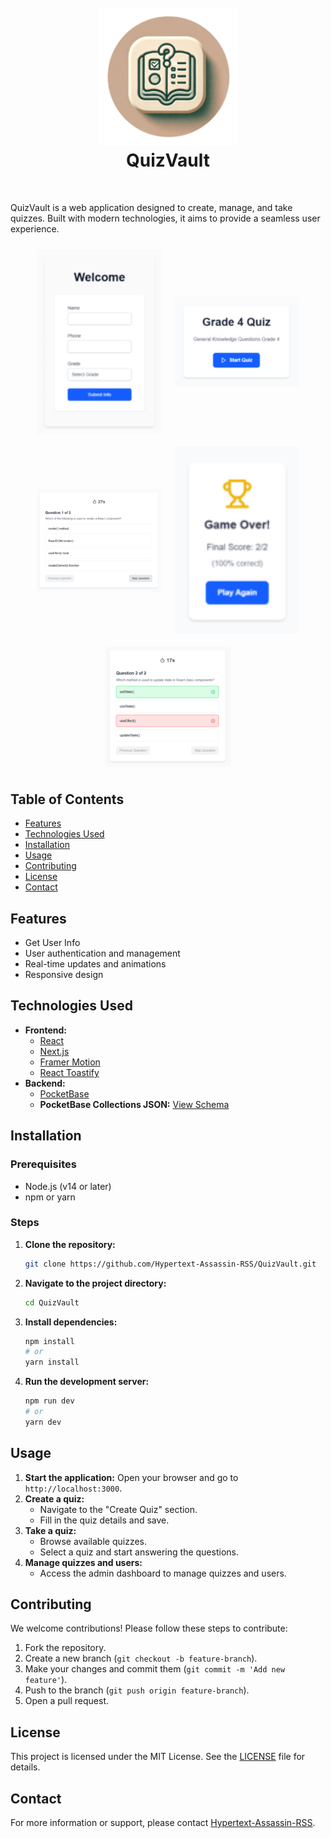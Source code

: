 
<h1 align="center">
  <br>
  <img src="assets/quizvault.png" width="220">
  <br>
  <b>QuizVault</b>
  <br>
</h1>
<br>

QuizVault is a web application designed to create, manage, and take quizzes. Built with modern technologies, it aims to provide a seamless user experience.

<div style="display: flex; flex-wrap: wrap; justify-content: center; align-items: center;">
  <img src="assets/Screenshot 2025-03-18 104533.png" alt="Screenshot 1" style="width:200px; margin: 10px;" />
  <img src="assets/Screenshot 2025-03-18 104559.png" alt="Screenshot 2" style="width:200px; margin: 10px;" />
  <img src="assets/Screenshot 2025-03-18 104638.png" alt="Screenshot 3" style="width:200px; margin: 10px;" />
  <img src="assets/Screenshot 2025-03-18 104710.png" alt="Screenshot 4" style="width:200px; margin: 10px;" />
  <img src="assets/Screenshot 2025-03-18 104751.png" alt="Screenshot 5" style="width:200px; margin: 10px;" />
</div>

## Table of Contents
- [Features](#features)
- [Technologies Used](#technologies-used)
- [Installation](#installation)
- [Usage](#usage)
- [Contributing](#contributing)
- [License](#license)
- [Contact](#contact)

## Features
- Get User Info
- User authentication and management
- Real-time updates and animations
- Responsive design

## Technologies Used
- **Frontend:**
  - [React](https://reactjs.org/)
  - [Next.js](https://nextjs.org/)
  - [Framer Motion](https://www.framer.com/motion/)
  - [React Toastify](https://fkhadra.github.io/react-toastify/)
- **Backend:**
  - [PocketBase](https://pocketbase.io/)
  - **PocketBase Collections JSON:** [View Schema](https://github.com/Hypertext-Assassin-RSS/QuizVault/blob/pocketbase/assets/pb_schema.json)

## Installation

### Prerequisites
- Node.js (v14 or later)
- npm or yarn

### Steps
1. **Clone the repository:**
   ```bash
   git clone https://github.com/Hypertext-Assassin-RSS/QuizVault.git
   ```
2. **Navigate to the project directory:**
   ```bash
   cd QuizVault
   ```
3. **Install dependencies:**
   ```bash
   npm install
   # or
   yarn install
   ```
4. **Run the development server:**
   ```bash
   npm run dev
   # or
   yarn dev
   ```

## Usage
1. **Start the application:**
   Open your browser and go to `http://localhost:3000`.
2. **Create a quiz:**
   - Navigate to the "Create Quiz" section.
   - Fill in the quiz details and save.
3. **Take a quiz:**
   - Browse available quizzes.
   - Select a quiz and start answering the questions.
4. **Manage quizzes and users:**
   - Access the admin dashboard to manage quizzes and users.

## Contributing
We welcome contributions! Please follow these steps to contribute:
1. Fork the repository.
2. Create a new branch (`git checkout -b feature-branch`).
3. Make your changes and commit them (`git commit -m 'Add new feature'`).
4. Push to the branch (`git push origin feature-branch`).
5. Open a pull request.

## License
This project is licensed under the MIT License. See the [LICENSE](LICENSE) file for details.

## Contact
For more information or support, please contact [Hypertext-Assassin-RSS](https://github.com/Hypertext-Assassin-RSS).
